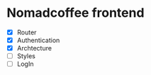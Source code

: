 # Nomadcoffee frontend

- [x] Router
- [x] Authentication
- [x] Archtecture
- [ ] Styles
- [ ] LogIn
